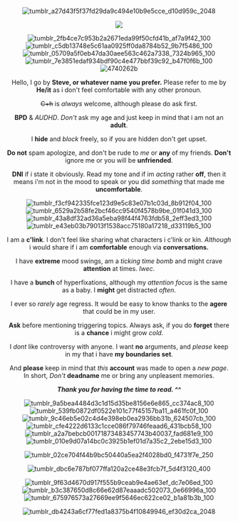 <div align="center"> 

![tumblr_a27d43f5f37fd29da9c494e10b9e5cce_d10d959c_2048](https://github.com/user-attachments/assets/f2717df5-ad92-4666-887a-09765276f59f)


<p align="center"> <img src="https://komarev.com/ghpvc/?username=ignoranceisabless&label=𓇳%20&color=red&style=plastic"  </p>

![tumblr_2fb4ce7c953b2a2671eda99f50cfd41b_af7a9f42_100](https://github.com/user-attachments/assets/b2bc1346-7d4a-4748-b944-696e9154e663) ![tumblr_c5db13748e5c61aa0925ff0da8784b52_9b7f5486_100](https://github.com/user-attachments/assets/62874d4a-396f-4f21-a801-9c07f8695f85) ![tumblr_05709a5f0eb47da30aee563c462a7338_7324b965_100](https://github.com/user-attachments/assets/1302d313-8cff-4f31-9f04-b231390d0904) ![tumblr_7e3851edaf934bdf90c4e477bbf39c92_b47f0f6b_100](https://github.com/user-attachments/assets/90542bb8-bb93-4ab5-a241-80121c3351cb) ![4740262b](https://github.com/user-attachments/assets/a2bfe2e9-7b22-4645-adfa-27acebe97c68)

Hello, I go by __Steve, or whatever name you prefer.__ Please refer to me by __He/it__ as i don't feel comfortable with any other pronoun.

~~C+h~~ is *always* welcome, although please do ask first.

__BPD__ & *AUDHD*. *Don't* ask my age and just keep in mind that i am not an __adult__.

I **hide** and _block_ freely, so if you are hidden don't get upset.

**Do not** spam apologize, and don't be rude to _me_ or **any** of my friends. **Don't** ignore me or you will be __unfriended__.

**DNI** if i state it obviously. Read my tone and if im _acting_ rather __off__, then it means i'm not in the mood to speak or you did _something_ that made me **uncomfortable**.

![tumblr_f3cf942335fce123d9e5c83e07b1c03d_8b912f04_100](https://github.com/user-attachments/assets/821c90dd-143b-4522-8210-3b01d13f2495) ![tumblr_6529a2b58fe2bcf46cc9540f4578b9be_01f041d3_100](https://github.com/user-attachments/assets/e8ec27d9-b399-448a-839a-a05c93bab156) ![tumblr_43a8df32ad36a5eba98f44f4763fdb58_2eff3ed3_100](https://github.com/user-attachments/assets/f087c369-8bd4-45ee-9324-92d91a9e3bd6) ![tumblr_e43eb03b79013f1538acc75180a17218_d33119b5_100](https://github.com/user-attachments/assets/d5224139-4b1d-497b-b3c0-76e4ec312f60)


I am a **c'link**. I don't feel like sharing what characters i c'link or kin. _Although_ i would share if i am **comfortable** enough via __conversations.__

I have **extreme** mood swings, am a _ticking time bomb_ and might crave **attention** at times. _Iwec_.

I have a **bunch** of hyperfixations, although my _attention focus_ is the same as a baby. I **might** get distracted *often*.

I ever so *rarely* age regress. It would be easy to know thanks to the __agere__ that could be in my user. 

**Ask** before mentioning triggering topics. Always ask, if you do __forget__ there is a **chance** i might grow _cold_.

I *dont* like controversy with anyone. I want **no** arguments, and *please* keep in my that i have **my boundaries set**. 

And **please** keep in mind that *this* **account** was made to open a *new page*. In short, *Don't* **deadname** me or bring any unpleasent memories. 

***Thank you for having the time to read. ^^***

![tumblr_9a5bea4484d3c1d15d35be8156e6e865_cc374ac8_100](https://github.com/user-attachments/assets/fbedb292-4d2f-47d6-9529-6ef1c75b8ec0) ![tumblr_539fb0872df0522e101c77f45157ba11_a461fc0f_100](https://github.com/user-attachments/assets/05871fa6-ff03-4f83-b92e-e5bf50e93e94) ![tumblr_9c46eb5e02c4d4e398eb0ea2936bb31b_624507cb_100](https://github.com/user-attachments/assets/b4098329-600e-4324-bc5e-82961d14ff84) ![tumblr_cfe4222d6133c1cce086f79746feaad6_431bcb58_100](https://github.com/user-attachments/assets/a1a68f8e-12ba-46bc-903d-5b8bfff90f73) ![tumblr_a2a7bebcb00171873483457743b40037_fad681e9_100](https://github.com/user-attachments/assets/a3d1cf71-6574-4e45-9ea9-fbf38014b569) ![tumblr_010e9d07a14bc0c3925b1ef01d7a35c2_2ebe15d3_100](https://github.com/user-attachments/assets/b6f86a4d-7301-4cf0-94b9-9b20c906564a)

![tumblr_02ce704f44b9bc50440a5ea2f4028bd0_f4731f7e_250](https://github.com/user-attachments/assets/19691aa4-1b8c-4b50-bba0-374a67580ad5)

![tumblr_dbc6e787bf077ffa120a2ce48e3fcb7f_5d4f3120_400](https://github.com/user-attachments/assets/f4b3bbc3-031d-401e-b0a6-2d3f866d6057)


![tumblr_9f63d4670d917f555b9ceab9e4ae63ef_dc7e06ed_100](https://github.com/user-attachments/assets/23bd838d-f7c8-470d-b83e-1af9e881589c) ![tumblr_b3c387650d8c66e62d87eaaadc502073_0e66996a_100](https://github.com/user-attachments/assets/9219e3db-4266-4f9f-a5a8-a7514406155b) ![tumblr_675976573a27669ee9f5646ec622ce02_b1a81b3b_100](https://github.com/user-attachments/assets/bc825f33-2ece-4799-8d7b-9da99f7dbe6a)


![tumblr_db4243a6cf77fed1a8375b4f10849946_ef30d2ca_2048](https://github.com/user-attachments/assets/d70f767d-d1ab-4121-99e9-a09805aa02f2)


